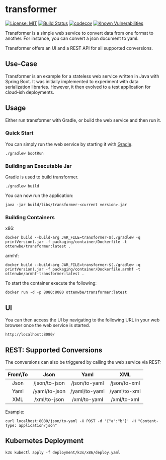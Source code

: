 # transformer
[![License: MIT](https://img.shields.io/badge/License-MIT-yellow.svg)](https://opensource.org/licenses/MIT)
[![Build Status](https://travis-ci.org/ottenwbe/transformer.svg?branch=master)](https://travis-ci.org/ottenwbe/transformer)
[![codecov](https://codecov.io/gh/ottenwbe/transformer/branch/master/graph/badge.svg)](https://codecov.io/gh/ottenwbe/transformer)
[![Known Vulnerabilities](https://snyk.io/test/github/ottenwbe/transformer/badge.svg)](https://snyk.io/test/github/ottenwbe/transformer)

Transformer is a simple web service to convert data from one format to another.
For instance, you can convert a json document to yaml.

Transformer offers an UI and a REST API for all supported conversions. 

## Use-Case

Transformer is an example for a stateless web service written in Java with Spring Boot. 
It was initially implemented to experiment with data serialization libraries. 
However, it then evolved to a test application for cloud-ish deployments.

## Usage

Either run transformer with Gradle, or build the web service and then run it.

### Quick Start

You can simply run the web service by starting it with [Gradle](https://gradle.org/). 
 
    ./gradlew bootRun                        
 

### Building an Executable Jar 

Gradle is used to build transformer.  
 
    ./gradlew build
    
You can now run the application:
   
    java -jar build/libs/transformer-<current version>.jar 

### Building Containers

x86:

    docker build --build-arg JAR_FILE=transformer-$(./gradlew -q printVersion).jar -f packaging/container/Dockerfile -t ottenwbe/transformer:latest .
    
armhf:
    
    docker build --build-arg JAR_FILE=transformer-$(./gradlew -q printVersion).jar -f packaging/container/Dockerfile.armhf -t ottenwbe/armhf-transformer:latest .

To start the container execute the following:
 
    docker run -d -p 8080:8080 ottenwbe/transformer:latest

 
## UI

You can then access the UI by navigating to the following URL in your web browser once the web service is started.
 
    http://localhost:8080/
 
 
## REST: Supported Conversions 

The conversions can also be triggered by calling the web service via REST:

|  From\To          | Json          | Yaml           | XML  |
| :-------------:   | :-------------: |:-------------:| :-----:|
| Json              | /json/to-json | /json/to-yaml | /json/to-xml |
| Yaml              | /yaml/to-json | /yaml/to-yaml | /yaml/to-xml |
| XML               | /xml/to-json  | /xml/to-yaml  | /xml/to-xml |

Example:

    curl localhost:8080/json/to-yaml -X POST -d '{"a":"b"}' -H "Content-Type: application/json"
    
    
## Kubernetes Deployment

    k3s kubectl apply -f deployment/k3s/x86/deploy.yaml 